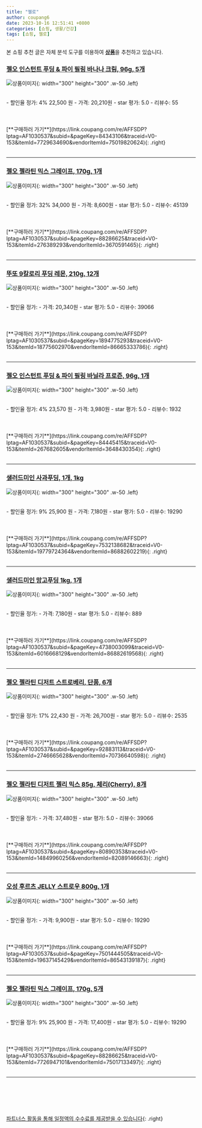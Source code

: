 ```yaml
---
title: "젤로"
author: coupang6
date: 2023-10-16 12:51:41 +0800
categories: [쇼핑, 생활/건강]
tags: [쇼핑, 젤로]
---
```


본 쇼핑 추천 글은 자체 분석 도구를 이용하여 [**상품**](https://link.coupang.com/a/bao1ui)을 추천하고 있습니다.

### [젤오 인스턴트 푸딩 & 파이 필링 바나나 크림, 96g, 5개](https://link.coupang.com/re/AFFSDP?lptag=AF1030537&subid=&pageKey=84343106&traceid=V0-153&itemId=7729634690&vendorItemId=75019820624)

![상품이미지](https://thumbnail6.coupangcdn.com/thumbnails/remote/230x230ex/image/vendor_inventory/d70c/3fbbe2d3b9baaa844a212650d3b99501e3d973c8318054e14347c24cc9a1.jpg){: width="300" height="300" .w-50 .left}


<br>
- 할인율 정가: 4%  22,500   원
- 가격: 20,210원
- star 평가: 5.0
- 리뷰수: 55
<br>
<br>
<br>
<br>
[**구매하러 가기**](https://link.coupang.com/re/AFFSDP?lptag=AF1030537&subid=&pageKey=84343106&traceid=V0-153&itemId=7729634690&vendorItemId=75019820624){: .right}
<br>
<br>

---

### [젤오 젤라틴 믹스 그레이프, 170g, 1개](https://link.coupang.com/re/AFFSDP?lptag=AF1030537&subid=&pageKey=88286625&traceid=V0-153&itemId=276389293&vendorItemId=3670591465)

![상품이미지](https://thumbnail10.coupangcdn.com/thumbnails/remote/230x230ex/image/vendor_inventory/076e/bba427fd119d01a33964e003a2deb85bc499858964dfdc4c1906830b058b.jpg){: width="300" height="300" .w-50 .left}


<br>
- 할인율 정가: 32%  34,000   원
- 가격: 8,600원
- star 평가: 5.0
- 리뷰수: 45139
<br>
<br>
<br>
<br>
[**구매하러 가기**](https://link.coupang.com/re/AFFSDP?lptag=AF1030537&subid=&pageKey=88286625&traceid=V0-153&itemId=276389293&vendorItemId=3670591465){: .right}
<br>
<br>

---

### [뚜또 9칼로리 푸딩 레몬, 210g, 12개](https://link.coupang.com/re/AFFSDP?lptag=AF1030537&subid=&pageKey=1894775293&traceid=V0-153&itemId=18775602970&vendorItemId=86665333786)

![상품이미지](https://thumbnail10.coupangcdn.com/thumbnails/remote/230x230ex/image/vendor_inventory/10bd/ff7d7f1714e91021b57f9a2399f7273e721d435fca7ff339c083151cd613.jpeg){: width="300" height="300" .w-50 .left}


<br>
- 할인율 정가: 
- 가격: 20,340원
- star 평가: 5.0
- 리뷰수: 39066
<br>
<br>
<br>
<br>
[**구매하러 가기**](https://link.coupang.com/re/AFFSDP?lptag=AF1030537&subid=&pageKey=1894775293&traceid=V0-153&itemId=18775602970&vendorItemId=86665333786){: .right}
<br>
<br>

---

### [젤오 인스턴트 푸딩 & 파이 필링 바닐라 프로즌, 96g, 1개](https://link.coupang.com/re/AFFSDP?lptag=AF1030537&subid=&pageKey=84445415&traceid=V0-153&itemId=267682605&vendorItemId=3648430354)

![상품이미지](https://thumbnail10.coupangcdn.com/thumbnails/remote/230x230ex/image/vendor_inventory/314b/7c477260680d0dad1b1695739495b6dc9c86dee25f48e75d7c0e36a3110b.jpg){: width="300" height="300" .w-50 .left}


<br>
- 할인율 정가: 4%  23,570   원
- 가격: 3,980원
- star 평가: 5.0
- 리뷰수: 1932
<br>
<br>
<br>
<br>
[**구매하러 가기**](https://link.coupang.com/re/AFFSDP?lptag=AF1030537&subid=&pageKey=84445415&traceid=V0-153&itemId=267682605&vendorItemId=3648430354){: .right}
<br>
<br>

---

### [샐러드미인 사과푸딩, 1개, 1kg](https://link.coupang.com/re/AFFSDP?lptag=AF1030537&subid=&pageKey=7532138682&traceid=V0-153&itemId=19779724364&vendorItemId=86882602219)

![상품이미지](https://thumbnail9.coupangcdn.com/thumbnails/remote/230x230ex/image/vendor_inventory/af4f/4f9af45d6f882a570627b37d14960133c21a150cc233e74b42a881200e83.jpg){: width="300" height="300" .w-50 .left}


<br>
- 할인율 정가: 9%  25,900   원
- 가격: 7,180원
- star 평가: 5.0
- 리뷰수: 19290
<br>
<br>
<br>
<br>
[**구매하러 가기**](https://link.coupang.com/re/AFFSDP?lptag=AF1030537&subid=&pageKey=7532138682&traceid=V0-153&itemId=19779724364&vendorItemId=86882602219){: .right}
<br>
<br>

---

### [샐러드미인 망고푸딩 1kg, 1개](https://link.coupang.com/re/AFFSDP?lptag=AF1030537&subid=&pageKey=4738003099&traceid=V0-153&itemId=6016668129&vendorItemId=86882619568)

![상품이미지](https://thumbnail6.coupangcdn.com/thumbnails/remote/230x230ex/image/vendor_inventory/a319/8fa6d9171b87f7bc640fabf7b55127e2a3541c9d7e919d48abc6ce592aa8.jpg){: width="300" height="300" .w-50 .left}


<br>
- 할인율 정가: 
- 가격: 7,180원
- star 평가: 5.0
- 리뷰수: 889
<br>
<br>
<br>
<br>
[**구매하러 가기**](https://link.coupang.com/re/AFFSDP?lptag=AF1030537&subid=&pageKey=4738003099&traceid=V0-153&itemId=6016668129&vendorItemId=86882619568){: .right}
<br>
<br>

---

### [젤오 젤라틴 디저트 스트로베리, 단품, 6개](https://link.coupang.com/re/AFFSDP?lptag=AF1030537&subid=&pageKey=92883113&traceid=V0-153&itemId=2746665628&vendorItemId=70736640598)

![상품이미지](https://thumbnail8.coupangcdn.com/thumbnails/remote/230x230ex/image/vendor_inventory/ec38/3c651b308b2f1aac045a659e6b5af04cc93f046317caf4d1963a0718878c.jpg){: width="300" height="300" .w-50 .left}


<br>
- 할인율 정가: 17%  22,430   원
- 가격: 26,700원
- star 평가: 5.0
- 리뷰수: 2535
<br>
<br>
<br>
<br>
[**구매하러 가기**](https://link.coupang.com/re/AFFSDP?lptag=AF1030537&subid=&pageKey=92883113&traceid=V0-153&itemId=2746665628&vendorItemId=70736640598){: .right}
<br>
<br>

---

### [젤오 젤라틴 디저트 젤리 믹스 85g, 체리(Cherry), 8개](https://link.coupang.com/re/AFFSDP?lptag=AF1030537&subid=&pageKey=80890353&traceid=V0-153&itemId=14849960256&vendorItemId=82089146663)

![상품이미지](https://thumbnail6.coupangcdn.com/thumbnails/remote/230x230ex/image/vendor_inventory/8bba/6cc289efa44ead5a074e866f936789d44a7d79cef8ba7baaaca60d5298bd.jpg){: width="300" height="300" .w-50 .left}


<br>
- 할인율 정가: 
- 가격: 37,480원
- star 평가: 5.0
- 리뷰수: 39066
<br>
<br>
<br>
<br>
[**구매하러 가기**](https://link.coupang.com/re/AFFSDP?lptag=AF1030537&subid=&pageKey=80890353&traceid=V0-153&itemId=14849960256&vendorItemId=82089146663){: .right}
<br>
<br>

---

### [오성 후르츠 JELLY 스트로우 800g, 1개](https://link.coupang.com/re/AFFSDP?lptag=AF1030537&subid=&pageKey=7501444505&traceid=V0-153&itemId=19637145429&vendorItemId=86543139187)

![상품이미지](https://thumbnail6.coupangcdn.com/thumbnails/remote/230x230ex/image/vendor_inventory/7892/193dd80119ff42498468de03b6434cec82f41d9db5da9b8a0c819366d5f1.jpg){: width="300" height="300" .w-50 .left}


<br>
- 할인율 정가: 
- 가격: 9,900원
- star 평가: 5.0
- 리뷰수: 19290
<br>
<br>
<br>
<br>
[**구매하러 가기**](https://link.coupang.com/re/AFFSDP?lptag=AF1030537&subid=&pageKey=7501444505&traceid=V0-153&itemId=19637145429&vendorItemId=86543139187){: .right}
<br>
<br>

---

### [젤오 젤라틴 믹스 그레이프, 170g, 5개](https://link.coupang.com/re/AFFSDP?lptag=AF1030537&subid=&pageKey=88286625&traceid=V0-153&itemId=7726947101&vendorItemId=75017133497)

![상품이미지](https://thumbnail7.coupangcdn.com/thumbnails/remote/230x230ex/image/vendor_inventory/70df/cc2a2555ddcf0459902b379026ba5acfe6fe3a46b237caea629ae83a5a49.jpg){: width="300" height="300" .w-50 .left}


<br>
- 할인율 정가: 9%  25,900   원
- 가격: 17,400원
- star 평가: 5.0
- 리뷰수: 19290
<br>
<br>
<br>
<br>
[**구매하러 가기**](https://link.coupang.com/re/AFFSDP?lptag=AF1030537&subid=&pageKey=88286625&traceid=V0-153&itemId=7726947101&vendorItemId=75017133497){: .right}
<br>
<br>

---
<br><br><br><br><br> [파트너스 활동을 통해 일정액의 수수료를 제공받을 수 있습니다](https://link.coupang.com/a/bao1ui){: .right}